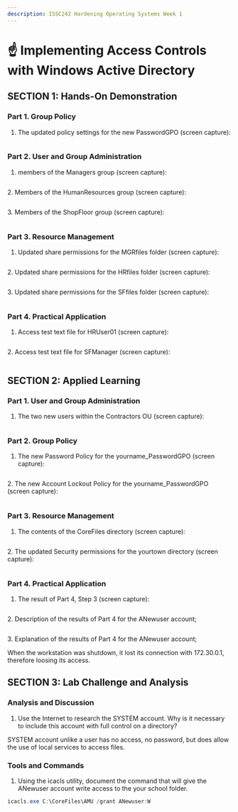 ```yaml
---
description: ISSC242 Hardening Operating Systems Week 1
---
```


# ☝ Implementing Access Controls with Windows Active Directory



## SECTION 1: Hands-On Demonstration&#x20;

### Part 1. Group Policy&#x20;

&#x20;

1. The updated policy settings for the new PasswordGPO (screen capture):&#x20;

<figure><img src=".gitbook/assets/image (3) (1) (1).png" alt=""><figcaption></figcaption></figure>

### Part 2. User and Group Administration&#x20;

1. members of the Managers group (screen capture):&#x20;

<figure><img src=".gitbook/assets/image (1) (1) (1) (1).png" alt=""><figcaption></figcaption></figure>

2\. Members of the HumanResources group (screen capture):&#x20;

<figure><img src=".gitbook/assets/image (1) (2) (1).png" alt=""><figcaption></figcaption></figure>

3\. Members of the ShopFloor group (screen capture):&#x20;

<figure><img src=".gitbook/assets/image (7) (1).png" alt=""><figcaption></figcaption></figure>

### Part 3. Resource Management&#x20;

1. Updated share permissions for the MGRfiles folder (screen capture):&#x20;

<figure><img src=".gitbook/assets/image (8).png" alt=""><figcaption></figcaption></figure>

2\. Updated share permissions for the HRfiles folder (screen capture):&#x20;

<figure><img src=".gitbook/assets/image (2) (1) (1).png" alt=""><figcaption></figcaption></figure>

3\. Updated share permissions for the SFfiles folder (screen capture):&#x20;

<figure><img src=".gitbook/assets/image (5) (1).png" alt=""><figcaption></figcaption></figure>

### Part 4. Practical Application

1. Access test text file for HRUser01 (screen capture):&#x20;

<figure><img src=".gitbook/assets/image (6) (1) (1).png" alt=""><figcaption></figcaption></figure>

2\. Access test text file for SFManager (screen capture):&#x20;

<figure><img src=".gitbook/assets/image (9) (1).png" alt=""><figcaption></figcaption></figure>

## SECTION 2: Applied Learning&#x20;

### Part 1. User and Group Administration&#x20;

1. The two new users within the Contractors OU (screen capture):&#x20;

<figure><img src=".gitbook/assets/image (12) (1).png" alt=""><figcaption></figcaption></figure>

### Part 2. Group Policy&#x20;

1. The new Password Policy for the yourname\_PasswordGPO (screen capture):&#x20;

<figure><img src=".gitbook/assets/image (13) (1).png" alt=""><figcaption></figcaption></figure>

2\. The new Account Lockout Policy for the yourname\_PasswordGPO (screen capture):&#x20;

<figure><img src=".gitbook/assets/image (5).png" alt=""><figcaption></figcaption></figure>

### Part 3. Resource Management&#x20;

1. The contents of the CoreFiles directory (screen capture):&#x20;

<figure><img src=".gitbook/assets/image (11).png" alt=""><figcaption></figcaption></figure>

2\. The updated Security permissions for the yourtown directory (screen capture):&#x20;

<figure><img src=".gitbook/assets/image (4) (2) (1).png" alt=""><figcaption></figcaption></figure>

### Part 4. Practical Application&#x20;

1. The result of Part 4, Step 3 (screen capture):&#x20;

<figure><img src=".gitbook/assets/image (3) (1) (2).png" alt=""><figcaption></figcaption></figure>

2\. Description of the results of Part 4 for the ANewuser account;&#x20;

<figure><img src=".gitbook/assets/image (10) (1) (1).png" alt=""><figcaption></figcaption></figure>

3\. Explanation of the results of Part 4 for the ANewuser account;&#x20;

When the workstation was shutdown, it lost its connection with 172.30.0.1, therefore loosing its access.

## SECTION 3: Lab Challenge and Analysis&#x20;

### Analysis and Discussion&#x20;

1. Use the Internet to research the SYSTEM account. Why is it necessary to include this account with full control on a directory?

SYSTEM account unlike a user has no access, no password, but does allow the use of local services to access files.

### Tools and Commands&#x20;

1. Using the icacls utility, document the command that will give the ANewuser account write access to the your school folder.&#x20;

```powershell
icacls.exe C:\CoreFiles\AMU /grant ANewuser:W
```

